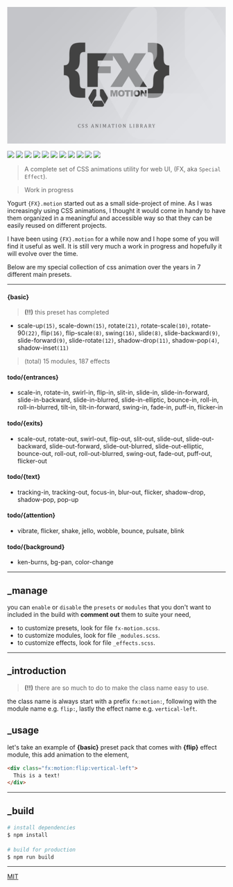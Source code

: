 <p align="center">
  <img src="assets/promo.jpg" height="auto" width="auto">
</p>

<p align="left">
  <img src="https://badgen.net/github/release/yogurt-foundation/fx-motion">
  <img src="https://badgen.net/github/releases/yogurt-foundation/fx-motion">
  <img src="https://badgen.net/github/branches/yogurt-foundation/fx-motion">
  <img src="https://badgen.net/github/forks/yogurt-foundation/fx-motion">
  <img src="https://badgen.net/github/stars/yogurt-foundation/fx-motion">
  <img src="https://badgen.net/github/watchers/yogurt-foundation/fx-motion">
  <img src="https://badgen.net/github/tag/yogurt-foundation/fx-motion">
  <img src="https://badgen.net/github/commits/yogurt-foundation/fx-motion">
  <img src="https://badgen.net/github/last-commit/yogurt-foundation/fx-motion">
  <img src="https://badgen.net/github/contributors/yogurt-foundation/fx-motion">
  <img src="https://badgen.net/github/license/yogurt-foundation/fx-motion">
</p>

> A complete set of CSS animations utility for web UI, (FX, aka `Special Effect`).

> Work in progress

Yogurt `{FX}.motion` started out as a small side-project of mine. As I was increasingly using CSS animations, I thought it would come in handy to have them organized in a meaningful and accessible way so that they can be easily reused on different projects.

I have been using `{FX}.motion` for a while now and I hope some of you will find it useful as well. It is still very much a work in progress and hopefully it will evolve over the time.

Below are my special collection of css animation over the years in 7 different main presets.

---

#### {basic}

> **(!!)** this preset has completed

- scale-up`(15)`, scale-down`(15)`, rotate`(21)`, rotate-scale`(10)`, rotate-90`(22)`, flip`(16)`, flip-scale`(8)`, swing`(16)`, slide`(8)`, slide-backward`(9)`, slide-forward`(9)`, slide-rotate`(12)`, shadow-drop`(11)`, shadow-pop`(4)`, shadow-inset`(11)`

> (total) 15 modules, 187 effects

#### todo/{entrances}

- scale-in, rotate-in, swirl-in, flip-in, slit-in, slide-in, slide-in-forward, slide-in-backward, slide-in-blurred, slide-in-elliptic, bounce-in, roll-in, roll-in-blurred, tilt-in, tilt-in-forward, swing-in, fade-in, puff-in, flicker-in

#### todo/{exits}

- scale-out, rotate-out, swirl-out, flip-out, slit-out, slide-out, slide-out-backward, slide-out-forward, slide-out-blurred, slide-out-elliptic, bounce-out, roll-out, roll-out-blurred, swing-out, fade-out, puff-out, flicker-out

#### todo/{text}

- tracking-in, tracking-out, focus-in, blur-out, flicker, shadow-drop, shadow-pop, pop-up

#### todo/{attention}

- vibrate, flicker, shake, jello, wobble, bounce, pulsate, blink

#### todo/{background}

- ken-burns, bg-pan, color-change

---

## _manage

you can `enable` or `disable` the `presets` or `modules` that you don't want to included in the build with **comment out** them to suite your need,

- to customize presets, look for file `fx-motion.scss`.
- to customize modules, look for file `_modules.scss`.
- to customize effects, look for file `_effects.scss`.

---

## _introduction

> **(!!)** there are so much to do to make the class name easy to use.

the class name is always start with a prefix `fx:motion:`, following with the module name e.g. `flip:`, lastly the effect name e.g. `vertical-left`.

## _usage

let's take an example of **{basic}** preset pack that comes with **{flip}** effect module, this add animation to the element,

```html
<div class="fx:motion:flip:vertical-left">
  This is a text!
</div>
```

---

## _build

``` bash
# install dependencies
$ npm install

# build for production
$ npm run build
```

---

[MIT](https://github.com/yogurt-foundation/fx-motion/blob/master/LICENSE)


